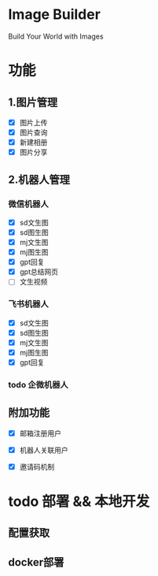 # Image Builder
Build Your World with Images

# 功能
## 1.图片管理
- [x] 图片上传
- [x] 图片查询
- [x] 新建相册
- [x] 图片分享

## 2.机器人管理
### 微信机器人
- [x] sd文生图
- [x] sd图生图
- [x] mj文生图
- [x] mj图生图
- [x] gpt回复
- [x] gpt总结网页
- [ ] 文生视频

### 飞书机器人
- [x] sd文生图
- [x] sd图生图
- [x] mj文生图
- [x] mj图生图
- [x] gpt回复

### todo 企微机器人

## 附加功能
- [x] 邮箱注册用户
- [x] 机器人关联用户
- [x] 邀请码机制


# todo 部署 && 本地开发
## 配置获取
## docker部署














